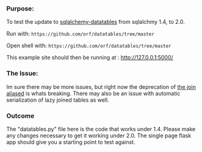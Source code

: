 ### Purpose:
To test the update to [sqlalchemy-datatables](https://github.com/orf/datatables/tree/master) from sqlalchmy 1.4, to 2.0.

Run with: `https://github.com/orf/datatables/tree/master`

Open shell with: `https://github.com/orf/datatables/tree/master`

This example site should then be running at : http://127.0.0.1:5000/


### The Issue:
Im sure there may be more issues, but right now the deprecation 
of [the join aliased](https://docs.sqlalchemy.org/en/14/changelog/migration_20.html#orm-query-join-aliased-true-from-joinpoint-removed)
is whats breaking.  There may also be an issue with automatic serialization of lazy joined tables as well.


### Outcome
The "datatables.py" file here is the code that works under 1.4.  Please make any 
changes necessary to get it working under 2.0.  The single page flask app should give you a starting point to 
test against.